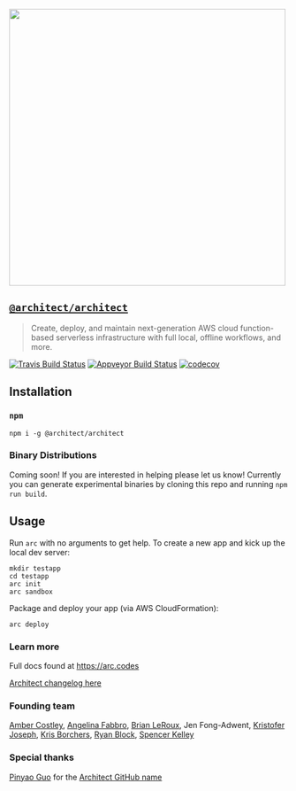 [<img src="https://s3-us-west-2.amazonaws.com/arc.codes/architect-logo-500b@2x.png" width=500>](https://www.npmjs.com/package/@architect/architect)

## [`@architect/architect`](https://www.npmjs.com/package/@architect/architect)

> Create, deploy, and maintain next-generation AWS cloud function-based serverless infrastructure with full local, offline workflows, and more.

[![Travis Build Status](https://travis-ci.com/architect/architect.svg?branch=master)](https://travis-ci.com/architect/architect) [![Appveyor Build Status](https://ci.appveyor.com/api/projects/status/xeq752lrapo7g93e/branch/master?svg=true)](https://ci.appveyor.com/project/ArchitectCI/architect/branch/master) [![codecov](https://codecov.io/gh/architect/architect/branch/master/graph/badge.svg)](https://codecov.io/gh/architect/architect)


## Installation

### `npm`
```
npm i -g @architect/architect
```


### Binary Distributions

Coming soon! If you are interested in helping please let us know! Currently you can generate experimental binaries by cloning this repo and running `npm run build`.


## Usage

Run `arc` with no arguments to get help. To create a new app and kick up the local dev server:

```
mkdir testapp
cd testapp
arc init
arc sandbox
```

Package and deploy your app (via AWS CloudFormation):

```
arc deploy
```


### Learn more

Full docs found at https://arc.codes

[Architect changelog here](./changelog.md)


### Founding team

[Amber Costley](https://github.com/amberdawn), [Angelina Fabbro](https://github.com/afabbro), [Brian LeRoux](https://github.com/brianleroux), Jen Fong-Adwent, [Kristofer Joseph](https://github.com/kristoferjoseph), [Kris Borchers](https://github.com/kborchers), [Ryan Block](https://github.com/ryanblock), [Spencer Kelley](https://github.com/spencermountain)


### Special thanks

[Pinyao Guo](https://github.com/pug132) for the [Architect GitHub name](https://github.com/architect)

